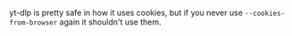 yt-dlp is pretty safe in how it uses cookies, but if you never use `--cookies-from-browser` again it shouldn't use them.
